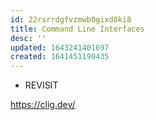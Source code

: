 ```yaml
---
id: 22rsrrdgfvzmwb0gixd8ki8
title: Command Line Interfaces
desc: ''
updated: 1643241401697
created: 1641451190435
---
```



- REVISIT

<https://clig.dev/>
